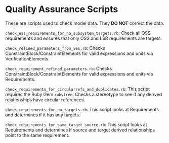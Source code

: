 Quality Assurance Scripts
=========================

These are scripts used to check model data. They **DO NOT** correct the data.

``check_oss_requirements_for_no_subsystem_targets.rb``: Check all OSS requirements and ensures that 
only OSS and LSR requirements are targets.

``check_refined_parameters_from_ves.rb``: Checks ConstraintBlock/ConstraintElements for valid expressions and units via VerificationElements.

``check_requirement_refined_parameters.rb``: Checks ConstraintBlock/ConstraintElements for valid expressions and units via Requirements.

``check_requirements_for_circularrefs_and_duplicates.rb``: This script requires the Ruby Gem ``rubytree``. Checks a stereotype to see if any derived relationships have circular references.

``check_requirements_for_no_targets.rb``: This script looks at Requirements and determines if it has any targets.

``check_requirements_for_same_target_source.rb``: This script looks at Requirements and determines if source and target derived relationships point to the same requirement.
